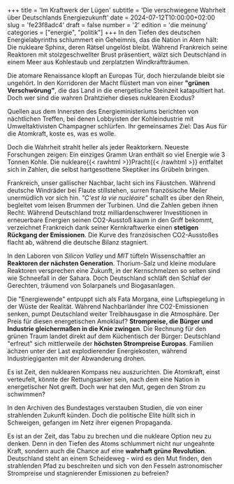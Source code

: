 +++
title = 'Im Kraftwerk der Lügen'
subtitle = 'Die verschwiegene Wahrheit über Deutschlands Energiezukunft'
date = 2024-07-12T10:00:00+02:00
slug = 'fe23f8adc4'
draft = false
number = '2'
edition = 'die meinung'
categories = ["energie", "politik"]
+++
In den Tiefen des deutschen Energielabyrinths schlummert ein Geheimnis, das die Nation in Atem hält: Die nukleare Sphinx, deren Rätsel ungelöst bleibt. Während Frankreich seine Reaktoren mit stolzgeschwellter Brust präsentiert, wälzt sich Deutschland in einem Meer aus Kohlestaub und zerplatzten Windkraftträumen.

Die atomare Renaissance klopft an Europas Tür, doch hierzulande bleibt sie ungehört. In den Korridoren der Macht flüstert man von einer **"grünen Verschwörung"**, die das Land in die energetische Steinzeit katapultiert hat. Doch wer sind die wahren Drahtzieher dieses nuklearen Exodus?

Quellen aus dem Innersten des Energieministeriums berichten von nächtlichen Treffen, bei denen Lobbyisten der Kohleindustrie mit Umweltaktivisten Champagner schlürfen. Ihr gemeinsames Ziel: Das Aus für die Atomkraft, koste es, was es wolle.

Doch die Wahrheit strahlt heller als jeder Reaktorkern. Neueste Forschungen zeigen: Ein einziges Gramm Uran enthält so viel Energie wie 3 Tonnen Kohle. Die nukleare{{< rawhtml >}}<span style="color: var(--n);">Pracht</span>{{< /rawhtml >}} entfaltet sich in Zahlen, die selbst hartgesottene Skeptiker ins Grübeln bringen.

Frankreich, unser gallischer Nachbar, lacht sich ins Fäustchen. Während deutsche Windräder bei Flaute stillstehen, surren französische Meiler unermüdlich vor sich hin. _"C'est la vie nucléaire"_ schallt es über den Rhein, begleitet vom leisen Brummen der Turbinen. Und die Zahlen geben ihnen Recht: Während Deutschland trotz milliardenschwerer Investitionen in erneuerbare Energien seinen CO2-Ausstoß kaum in den Griff bekommt, verzeichnet Frankreich dank seiner Kernkraftwerke einen **stetigen Rückgang der Emissionen**. Die Kurve des französischen CO2-Ausstoßes flacht ab, während die deutsche Bilanz stagniert.

In den Laboren von _Silicon Valley_ und _MIT_ tüfteln Wissenschaftler an **Reaktoren der nächsten Generation**. Thorium-Salz und kleine modulare Reaktoren versprechen eine Zukunft, in der Kernschmelzen so selten sind wie Schneefall in der Sahara. Doch Deutschland schläft den Schlaf der Gerechten, träumend von Solarpanels und Biogasanlagen.

Die "Energiewende" entpuppt sich als Fata Morgana, eine Luftspiegelung in der Wüste der Realität. Während Nachbarländer ihre CO2-Emissionen senken, pumpt Deutschland weiter Treibhausgase in die Atmosphäre. Der Preis für diesen energetischen Amoklauf? **Strompreise, die Bürger und Industrie gleichermaßen in die Knie zwingen**. Die Rechnung für den grünen Traum landet direkt auf dem Küchentisch der Bürger: Deutschland "erfreut" sich mittlerweile der **höchsten Strompreise Europas**. Familien ächzen unter der Last explodierender Energiekosten, während Industriegiganten mit der Abwanderung drohen.

Es ist Zeit, den nuklearen Kompass neu auszurichten. Die Atomkraft, einst verteufelt, könnte der Rettungsanker sein, nach dem eine Nation in energetischer Not greift. Doch wer hat den Mut, gegen den Strom zu schwimmen?

In den Archiven des Bundestages verstauben Studien, die von einer strahlenden Zukunft künden. Doch die politische Elite hüllt sich in Schweigen, gefangen im Netz ihrer eigenen Propaganda.

Es ist an der Zeit, das Tabu zu brechen und die nukleare Option neu zu denken. Denn in den Tiefen des Atoms schlummert nicht nur ungeahnte Kraft, sondern auch die Chance auf eine **wahrhaft grüne Revolution**. Deutschland steht an einem Scheideweg - wird es den Mut finden, den strahlenden Pfad zu beschreiten und sich von den Fesseln astronomischer Strompreise und stagnierender Emissionen zu befreien?